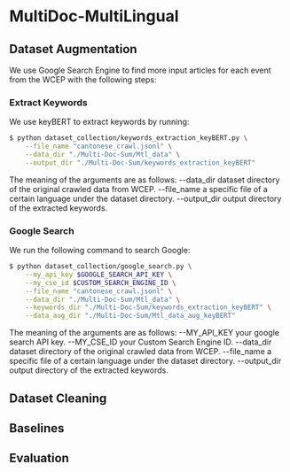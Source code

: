 # MultiDoc-MultiLingual


## Dataset Augmentation
We use Google Search Engine to find more input articles for each event from the WCEP with the following steps:
### Extract Keywords
We use keyBERT to extract keywords by running:
```bash
$ python dataset_collection/keywords_extraction_keyBERT.py \
    --file_name "cantonese_crawl.jsonl" \
    --data_dir "./Multi-Doc-Sum/Mtl_data" \
    --output_dir "./Multi-Doc-Sum/keywords_extraction_keyBERT"
```

The meaning of the arguments are as follows:
--data_dir dataset directory of the original crawled data from WCEP.
--file_name a specific file of a certain language under the dataset directory.
--output_dir output directory of the extracted keywords.


### Google Search
We run the following command to search Google:
```bash
$ python dataset_collection/google_search.py \
    --my_api_key $GOOGLE_SEARCH_API_KEY \
    --my_cse_id $CUSTOM_SEARCH_ENGINE_ID \
    --file_name "cantonese_crawl.jsonl" \
    --data_dir "./Multi-Doc-Sum/Mtl_data" \
    --keywords_dir "./Multi-Doc-Sum/keywords_extraction_keyBERT" \
    --data_aug_dir "./Multi-Doc-Sum/Mtl_data_aug_keyBERT" 
```
The meaning of the arguments are as follows:
--MY_API_KEY your google search API key.
--MY_CSE_ID your Custom Search Engine ID.
--data_dir dataset directory of the original crawled data from WCEP.
--file_name a specific file of a certain language under the dataset directory.
--output_dir output directory of the extracted keywords.


## Dataset Cleaning

## Baselines




## Evaluation
